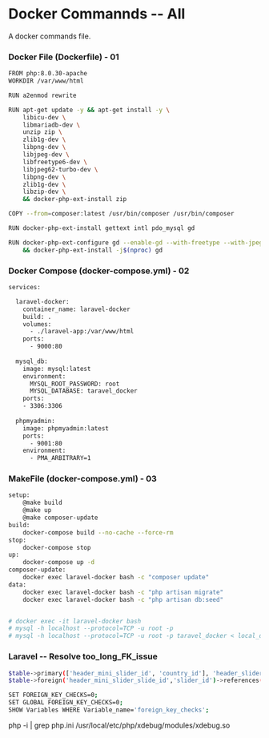 
# Docker Commannds -- All

A docker commands file.

### Docker File (Dockerfile) - 01
```bash
FROM php:8.0.30-apache
WORKDIR /var/www/html

RUN a2enmod rewrite

RUN apt-get update -y && apt-get install -y \
    libicu-dev \
    libmariadb-dev \
    unzip zip \
    zlib1g-dev \
    libpng-dev \
    libjpeg-dev \
    libfreetype6-dev \
    libjpeg62-turbo-dev \
    libpng-dev \
    zlib1g-dev \
    libzip-dev \
    && docker-php-ext-install zip

COPY --from=composer:latest /usr/bin/composer /usr/bin/composer

RUN docker-php-ext-install gettext intl pdo_mysql gd

RUN docker-php-ext-configure gd --enable-gd --with-freetype --with-jpeg \
    && docker-php-ext-install -j$(nproc) gd
```

### Docker Compose (docker-compose.yml) - 02
```bash
services:

  laravel-docker:
    container_name: laravel-docker
    build: .
    volumes:
      - ./laravel-app:/var/www/html
    ports:
      - 9000:80
  
  mysql_db:
    image: mysql:latest
    environment:
      MYSQL_ROOT_PASSWORD: root
      MYSQL_DATABASE: taravel_docker
    ports:
    - 3306:3306
  
  phpmyadmin:
    image: phpmyadmin:latest
    ports:
      - 9001:80
    environment:
      - PMA_ARBITRARY=1
```
### MakeFile (docker-compose.yml) - 03
```bash
setup:
	@make build
	@make up 
	@make composer-update
build:
	docker-compose build --no-cache --force-rm
stop:
	docker-compose stop
up:
	docker-compose up -d
composer-update:
	docker exec laravel-docker bash -c "composer update"
data:
	docker exec laravel-docker bash -c "php artisan migrate"
	docker exec laravel-docker bash -c "php artisan db:seed"


# docker exec -it laravel-docker bash
# mysql -h localhost --protocol=TCP -u root -p
# mysql -h localhost --protocol=TCP -u root -p taravel_docker < local_dbname
```


### Laravel -- Resolve too_long_FK_issue
```bash
$table->primary(['header_mini_slider_id', 'country_id'], 'header_slider_id_country_id');
$table->foreign('header_mini_slider_slide_id','slider_id')->references('id')->on('header_mini_slider_slides');

SET FOREIGN_KEY_CHECKS=0;
SET GLOBAL FOREIGN_KEY_CHECKS=0;
SHOW Variables WHERE Variable_name='foreign_key_checks';
```









php -i | grep php.ini
/usr/local/etc/php/xdebug/modules/xdebug.so
